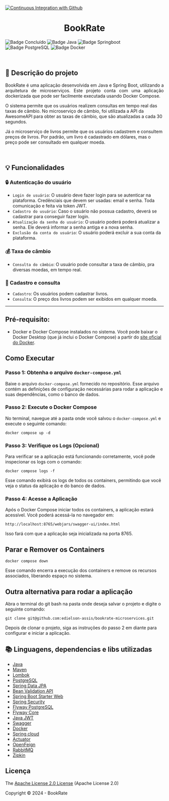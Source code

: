 [![Continuous Integration with Github](https://github.com/edielson-assis/book-and-cambio-microservices/actions/workflows/docker-publish.yml/badge.svg)](https://github.com/edielson-assis/book-and-cambio-microservices/actions/workflows/docker-publish.yml)
<h1 align="center">BookRate</h1> 

![Badge Concluído](https://img.shields.io/static/v1?label=Status&message=Concluído&color=success&style=for-the-badge)
![Badge Java](https://img.shields.io/static/v1?label=Java&message=17&color=orange&style=for-the-badge&logo=java)
![Badge Springboot](https://img.shields.io/static/v1?label=Springboot&message=v3.4.0&color=brightgreen&style=for-the-badge&logo=spring)
![Badge PostgreSQL](https://img.shields.io/static/v1?label=PostgreSQL&message=v16.4&color=blue&style=for-the-badge&logo=PostgreSQL)
![Badge Docker](https://img.shields.io/static/v1?label=Docker&message=v27.3.1&color=blue&style=for-the-badge&logo=Docker)

<br>


## :book: Descrição do projeto 

<p align="justify">
BookRate é uma aplicação desenvolvida em Java e Spring Boot, utilizando a arquitetura de microserviços. Este projeto conta com uma aplicação dockerizada que pode ser facilmente executada usando Docker Compose.

O sistema permite que os usuários realizem consultas em tempo real das taxas de câmbio. No microserviço de câmbio, foi utilizada a API da AwesomeAPI para obter as taxas de câmbio, que são atualizadas a cada 30 segundos.

Já o microserviço de livros permite que os usuários cadastrem e consultem preços de livros. Por padrão, um livro é cadastrado em dólares, mas o preço pode ser consultado em qualquer moeda.
  
</p><br>

## :bulb: Funcionalidades

### :lock: Autenticação do usuário

- `Login de usuário`: O usuário deve fazer login para se autenticar na plataforma. Credênciais que devem ser usadas: email e senha. Toda comunicação e feita via token JWT.
- `Cadastro do usuário`: Caso o usuário não possua cadastro, deverá se cadastrar para conseguir fazer login.
- `Atualização da senha do usuário`: O usuário poderá poderá atualizar a senha. Ele deverá informar a senha antiga e a nova senha.
- `Exclusão da conta do usuário`: O usuário poderá excluir a sua conta da plataforma.

### 💰 Taxa de câmbio 

- `Consulta do câmbio`: O usuário pode consultar a taxa de câmbio, pra diversas moedas, em tempo real.

### :toolbox: Cadastro e consulta

- `Cadastro`: Os usuários podem cadastrar livros. 
- `Consulta`: O preço dos livros podem ser exibidos em qualquer moeda.

--------

## Pré-requisito:

- Docker e Docker Compose instalados no sistema. Você pode baixar o Docker Desktop (que já inclui o Docker Compose) a partir do [site oficial do Docker](https://www.docker.com/).


## Como Executar

### Passo 1: Obtenha o arquivo `docker-compose.yml`

Baixe o arquivo `docker-compose.yml` fornecido no repositório. Esse arquivo contém as definições de configuração necessárias para rodar a aplicação e suas dependências, como o banco de dados.

### Passo 2: Execute o Docker Compose

No terminal, navegue até a pasta onde você salvou o `docker-compose.yml` e execute o seguinte comando:

```
docker compose up -d
```

### Passo 3: Verifique os Logs (Opcional)

Para verificar se a aplicação está funcionando corretamente, você pode inspecionar os logs com o comando:

```
docker compose logs -f
```

Esse comando exibirá os logs de todos os containers, permitindo que você veja o status da aplicação e do banco de dados.

### Passo 4: Acesse a Aplicação

Após o Docker Compose iniciar todos os containers, a aplicação estará acessível. Você poderá acessá-la no navegador em:

```
http://localhost:8765/webjars/swagger-ui/index.html
```
Isso fará com que a aplicação seja inicializada na porta 8765.

## Parar e Remover os Containers

```
docker compose down
```
Esse comando encerra a execução dos containers e remove os recursos associados, liberando espaço no sistema.

## Outra alternativa para rodar a aplicação 

Abra o terminal do git bash na pasta onde deseja salvar o projeto e digite o seguinte comando: 

```
git clone git@github.com:edielson-assis/bookrate-microservices.git
```
Depois de clonar o projeto, siga as instruções do passo 2 em diante para configurar e iniciar a aplicação.

## :books: Linguagens, dependencias e libs utilizadas 

- [Java](https://docs.oracle.com/en/java/javase/17/docs/api/index.html)
- [Maven](https://maven.apache.org/ref/3.9.3/maven-core/index.html)
- [Lombok](https://mvnrepository.com/artifact/org.projectlombok/lombok)
- [PostgreSQL](https://www.postgresql.org/docs/16/index.html)
- [Spring Data JPA](https://mvnrepository.com/artifact/org.springframework.data/spring-data-jpa/3.2.1)
- [Bean Validation API](https://mvnrepository.com/artifact/jakarta.validation/jakarta.validation-api/3.0.2)
- [Spring Boot Starter Web](https://mvnrepository.com/artifact/org.springframework.boot/spring-boot-starter-web)
- [Spring Security](https://mvnrepository.com/artifact/org.springframework.boot/spring-boot-starter-security/3.2.1)
- [Flyway PostgreSQL](https://mvnrepository.com/artifact/org.flywaydb/flyway-database-postgresql)
- [Flyway Core](https://mvnrepository.com/artifact/org.flywaydb/flyway-core/11.1.0)
- [Java JWT](https://mvnrepository.com/artifact/com.auth0/java-jwt/4.4.0)
- [Swagger](https://mvnrepository.com/artifact/org.springdoc/springdoc-openapi-starter-webmvc-ui/2.3.0)
- [Docker](https://docs.docker.com/)
- [Spring cloud](https://mvnrepository.com/artifact/org.springframework.cloud/spring-cloud-starter-netflix-eureka-server)
- [Actuator](https://mvnrepository.com/artifact/org.springframework.boot/spring-boot-starter-actuator)
- [OpenFeign](https://mvnrepository.com/artifact/org.springframework.cloud/spring-cloud-starter-openfeign)
- [RabbitMQ](https://mvnrepository.com/artifact/org.springframework.amqp/spring-rabbit)
- [Zipkin](https://mvnrepository.com/artifact/io.zipkin.reporter2/zipkin-reporter-brave)

## Licença 

The [Apache License 2.0 License](https://github.com/edielson-assis/bookrate-microservices/blob/main/LICENSE) (Apache License 2.0)

Copyright :copyright: 2024 - BookRate
